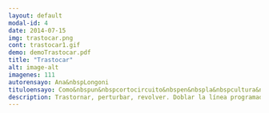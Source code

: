```yaml
---
layout: default
modal-id: 4
date: 2014-07-15
img: trastocar.png
cont: trastocar1.gif
demo: demoTrastocar.pdf
title: "Trastocar"
alt: image-alt
imagenes: 111
autorensayo: Ana&nbspLongoni
tituloensayo: Como&nbspun&nbspcortocircuito&nbspen&nbspla&nbspcultura&nbspcomercial
description: Trastornar, perturbar, revolver. Doblar la línea programada. Intervenir el código. Pintar con las formas de la calle. Dibujar con la cultura de masas. Desnaturalizar las órdenes que llegan en forma de signo e imagen, y volverlas en contra del emisor.
---
```

